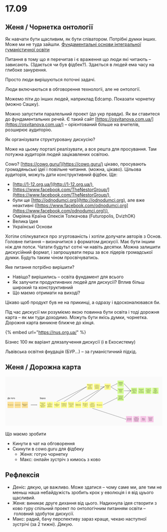 # 17.09

## Женя / Чорнетка онтології

Як навчати бути щасливим, як бути співатором. Потрібні думки інших. Може ми не туда зайшли. [Фундаментальні основи інтегральної гуманістичної освіти](https://docs.google.com/document/d/171uNrdku3T-EmwnXQmcdnJkJfasc1lHG6E-LcLQw1C4/edit#heading=h.l5bntlbj4c9b)

Питання в тому що я перечитав і є враження що люди які читають – зависають. \(Здається чи був фідбек?\). Здається в людей ема часу на глибоке занурення. 

Просто люди вирішуються поточні задачі.

Люди включаються в обговорення технологіі, але не онтології.

Можемо піти до інших людей, наприклад Edcamp. Показати чорнетку \(можно Сашку\).

Можно запустити паралельний проект \(до укр правди\). Як ви ставитеся до фундаментальних речей. Є такий сайт [https://osvitanova.com.ua/](https://osvitanova.com.ua/) – орієнтований більше на вчителів, розширює аудиторію.

Як організувати структуровану дискусію?

Може на цьому порталі реалізувати, а все решта для просування. Там потужна аудиторія людей зацікавлених освітою.

Cowo? [https://cowo.guru/](https://cowo.guru/) цікаво, просувають громадяньські ідеї і повільне читання. \(можна, цікаво\). Цільова аудиторія, можуть дати конструктивний фідбек. Ще:

* [http://1-12.org.ua/](http://1-12.org.ua/) 
*  [https://www.facebook.com/TheNestorGroup/](https://www.facebook.com/TheNestorGroup/) 
* були ще [http://odnodumci.org](http://odnodumci.org), але вже неактивні \([https://www.facebook.com/odnodumci.org](https://www.facebook.com/odnodumci.org)\) 
* Омріяна Країна Олексія Толкачова \(Futuropolis, DvizhOK\) 
* Велика Ідея 
* Українські Основи

Хотіли спілкуватися про згуртованість і хотіли долучати авторів з Основ. Головне питання – визначитися з форматом дискусії. Має бути іншим ніж для попси. Чатати будутьт сотні чи навіть десятки. Можна залишити дискусійний формат, і запрошувати перш за все лідерів громадської думки. Будуть таким чіном просвічуватись.

Яке питання потрібно вирішити? 

* Навіщо? вирішились – освіта фундамент для всього
* Як залучити продуктинвних людей для дискусії? Вплив більш широкий та конструктивний
* Що маємо отримати на виході? 

Цікаво щоб продукт був не на прикинці, а одразу і вдосконалювався би.

Під час дискусії ми розуміємо якою повинна бути освіта і тоді дорожня карта – як ми туди доходимо. Можуть бути якісь думки, чорнетка. Дорожня карта виникне ближче до кінця.

{% embed url="https://nus.org.ua/" %}

Бізнес 100 як варіант длязалучення дискусії \(і в Екосистему\)

Львівська освітня фнудація \(БУР...\) – за гуманістичний підхід.

## Женя / Дорожна карта

![](../../.gitbook/assets/image%20%28157%29.png)

Що маємо зробити

* Кинути в чат на обговорення
* Скинути в cowo.guru для фідбеку
  * Женя: готую чорнетку
  * Макс: онлайн зустріч з кимось з ково

## Рефлексія

* Деніс: дякую, це важливо. Може здатися – чому саме ми, але тим не меньш наша небайдужість зробить крок у еволюція і я від цуього щасливий.
* Женя: виникає друге дихання від цього. Надихнула ідея створити з ково гуру спільний проект по  онтологічним питанням освіти – головний здобуток дискусії.
* Макс: радий, бачу перспективу зараз краще, чекаю наступної зустрічі \(за 2 тижні\). Дякую.

